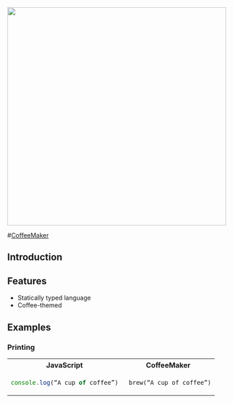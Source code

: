 <img src=./docs/images/logo.jpg width="500" height="500">

#[CoffeeMaker](https://github.com/RosettaYH/CoffeeMaker)

## Introduction

## Features
- Statically typed language
- Coffee-themed

## Examples
### Printing

<table>
<tr> <th>JavaScript</th><th>CoffeeMaker</th><tr>
</tr>
<td>

```javascript
console.log(“A cup of coffee”)
```

</td>

<td>

```
 brew(“A cup of coffee”)
```

</td>
</table>

